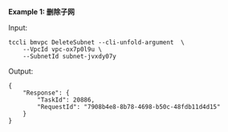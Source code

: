 **Example 1: 删除子网**



Input: 

```
tccli bmvpc DeleteSubnet --cli-unfold-argument  \
    --VpcId vpc-ox7p0l9u \
    --SubnetId subnet-jvxdy07y
```

Output: 
```
{
    "Response": {
        "TaskId": 20886,
        "RequestId": "7908b4e8-8b78-4698-b50c-48fdb11d4d15"
    }
}
```

